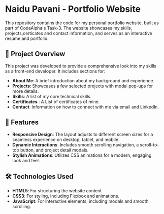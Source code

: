 # Naidu Pavani - Portfolio Website #
This repository contains the code for my personal portfolio website, built as part of CodeAlpha's Task-3. The website showcases my skills, projects,certicates and contact information, and serves as an interactive resume and portfolio.

## 📝 Project Overview ##
This project was developed to provide a comprehensive look into my skills as a front-end developer. It includes sections for:

- **About Me**: A brief introduction about my background and experience.
- **Projects**: Showcases a few selected projects with modal pop-ups for more details.
- **Skills**: A list of my core technical skills.
- **Certificates** : A List of certificates of mine.
- **Contact**: Information on how to connect with me via email and LinkedIn.

## 🚀 Features ##
- **Responsive Design**: The layout adjusts to different screen sizes for a seamless experience on desktop, tablet, and mobile.
- **Dynamic Interactions**: Includes smooth scrolling navigation, a scroll-to-top button, and project detail modals.
- **Stylish Animations**: Utilizes CSS animations for a modern, engaging look and feel.

## 🛠️ Technologies Used ##
- **HTML5**: For structuring the website content.
- **CSS3**: For styling, including Flexbox and animations.
- **JavaScript**: For interactive elements, including modals and smooth scrolling.
